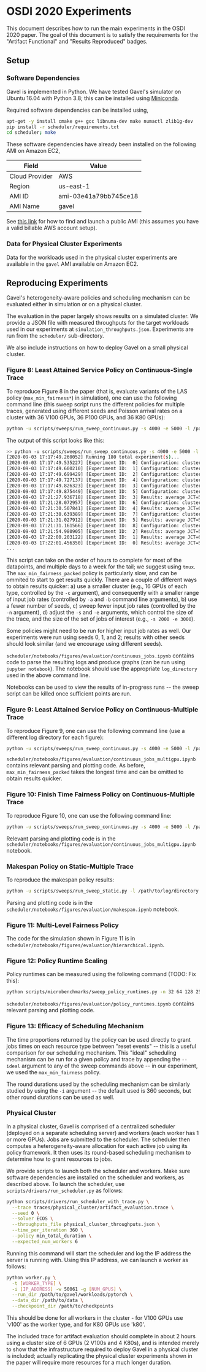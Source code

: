 # OSDI 2020 Experiments

This document describes how to run the main experiments in the OSDI 2020 paper.
The goal of this document is to satisfy the requirements for the "Artifact Functional" and
"Results Reproduced" badges.

## Setup

### Software Dependencies

Gavel is implemented in Python. We have tested Gavel's simulator on Ubuntu 16.04
with Python 3.8; this can be installed using
[Miniconda](https://docs.conda.io/en/latest/miniconda.html).

Required software dependencies can be installed using,

```bash
apt-get -y install cmake g++ gcc libnuma-dev make numactl zlib1g-dev
pip install -r scheduler/requirements.txt
cd scheduler; make
```

These software dependencies have already been installed on the following
AMI on Amazon EC2,

| Field  | Value |
| -------------  | ------------- |
| Cloud Provider | AWS |
| Region         | us-east-1  |
| AMI ID         | ami-03e41a79bb745ce18  |
| AMI Name       | gavel |

See [this link](https://docs.aws.amazon.com/AWSEC2/latest/UserGuide/finding-an-ami.html)
for how to find and launch a public AMI (this assumes you have a valid billable AWS account setup).


### Data for Physical Cluster Experiments

Data for the workloads used in the physical cluster experiments are
available in the `gavel` AMI available on Amazon EC2.

## Reproducing Experiments

Gavel's heterogeneity-aware policies and scheduling mechanism can be evaluated
either in simulation or on a physical cluster.

The evaluation in the paper largely shows results on a simulated cluster.
We provide a JSON file with measured throughputs for the target workloads
used in our experiments at `simulation_throughputs.json`. Experiments
are run from the `scheduler/` sub-directory.

We also include instructions on how to deploy Gavel on a small physical
cluster.

### Figure 8: Least Attained Service Policy on Continuous-Single Trace

To reproduce Figure 8 in the paper (that is, evaluate variants of the LAS
policy (`max_min_fairness*`) in simulation), one can use the following command
line (this sweep script runs the different policies for multiple traces,
generated using different seeds and Poisson arrival rates on a cluster with
36 V100 GPUs, 36 P100 GPUs, and 36 K80 GPUs):

```bash
python -u scripts/sweeps/run_sweep_continuous.py -s 4000 -e 5000 -l /path/to/log/directory -j 24 -p allox gandiva max_min_fairness max_min_fairness_perf max_min_fairness_packed --seeds 0 1 2 -c 36:36:36 -a 0.0 -b 6.0 -n 16
```

The output of this script looks like this:

```bash
>> python -u scripts/sweeps/run_sweep_continuous.py -s 4000 -e 5000 -l test_logs -j 6 -p allox gandiva max_min_fairness max_min_fairness_perf --seeds 42 1234 15 -c 36:36:36 -a 0.0 -b 6.0 -n 16
[2020-09-03 17:17:49.260052] Running 180 total experiment(s)...
[2020-09-03 17:17:49.535227] [Experiment ID:  0] Configuration: cluster_spec=v100:36|p100:36|k80:36, policy=AlloX_Perf, seed=42, lam=9000.000000, profiling_percentage=1.000000, num_reference_models=26
[2020-09-03 17:17:49.600210] [Experiment ID:  1] Configuration: cluster_spec=v100:36|p100:36|k80:36, policy=AlloX_Perf, seed=1234, lam=9000.000000, profiling_percentage=1.000000, num_reference_models=26
[2020-09-03 17:17:49.699429] [Experiment ID:  2] Configuration: cluster_spec=v100:36|p100:36|k80:36, policy=AlloX_Perf, seed=15, lam=9000.000000, profiling_percentage=1.000000, num_reference_models=26
[2020-09-03 17:17:49.727137] [Experiment ID:  4] Configuration: cluster_spec=v100:36|p100:36|k80:36, policy=AlloX_Perf, seed=1234, lam=4500.000000, profiling_percentage=1.000000, num_reference_models=26
[2020-09-03 17:17:49.826323] [Experiment ID:  3] Configuration: cluster_spec=v100:36|p100:36|k80:36, policy=AlloX_Perf, seed=42, lam=4500.000000, profiling_percentage=1.000000, num_reference_models=26
[2020-09-03 17:17:49.875449] [Experiment ID:  5] Configuration: cluster_spec=v100:36|p100:36|k80:36, policy=AlloX_Perf, seed=15, lam=4500.000000, profiling_percentage=1.000000, num_reference_models=26
[2020-09-03 17:21:27.936718] [Experiment ID:  3] Results: average JCT=59770.441018, utilization=0.121262
[2020-09-03 17:21:28.072957] [Experiment ID:  6] Configuration: cluster_spec=v100:36|p100:36|k80:36, policy=AlloX_Perf, seed=42, lam=3000.000000, profiling_percentage=1.000000, num_reference_models=26
[2020-09-03 17:21:30.507841] [Experiment ID:  4] Results: average JCT=64695.450528, utilization=0.123312
[2020-09-03 17:21:30.639389] [Experiment ID:  7] Configuration: cluster_spec=v100:36|p100:36|k80:36, policy=AlloX_Perf, seed=1234, lam=3000.000000, profiling_percentage=1.000000, num_reference_models=26
[2020-09-03 17:21:31.027912] [Experiment ID:  5] Results: average JCT=55072.401336, utilization=0.121365
[2020-09-03 17:21:31.161566] [Experiment ID:  8] Configuration: cluster_spec=v100:36|p100:36|k80:36, policy=AlloX_Perf, seed=15, lam=3000.000000, profiling_percentage=1.000000, num_reference_models=26
[2020-09-03 17:21:54.980905] [Experiment ID:  2] Results: average JCT=54834.129989, utilization=0.060839
[2020-09-03 17:22:00.203122] [Experiment ID:  1] Results: average JCT=64494.582453, utilization=0.061878
[2020-09-03 17:22:01.456350] [Experiment ID:  0] Results: average JCT=59492.106756, utilization=0.060797
...
```

This script can take on the order of hours to complete for most of the datapoints,
and multiple days to a week for the tail; we suggest using `tmux`. The
`max_min_fairness_packed` policy is particularly slow, and can be ommited to
start to get results quickly. There are a couple of different ways to obtain results quicker:
a) use a smaller cluster (e.g., 16 GPUs of each type, controlled by the `-c`
argument), and consequently with a smaller range of input job rates (controlled
by `-a` and `-b` command line arguments), b) use a fewer number of seeds,
c) sweep fewer input job rates (controlled by the `-n` argument),
d) adjust the `-s` and `-e` arguments, which control the
size of the trace, and the size of the set of jobs of interest (e.g., `-s 2000 -e 3000`).

Some policies might need to be run for higher input job rates as well. Our
experiments were run using seeds 0, 1, and 2; results with other seeds should
look similar (and we encourage using different seeds).

`scheduler/notebooks/figures/evaluation/continuous_jobs.ipynb` contains
code to parse the resulting logs and produce graphs (can be run using `jupyter
notebook`). The notebook should use the appropriate `log_directory` used
in the above command line.

Notebooks can be used to view the results of in-progress runs -- the sweep
script can be killed once sufficient points are run.

### Figure 9: Least Attained Service Policy on Continuous-Multiple Trace

To reproduce Figure 9, one can use the following command line (use a different
log directory for each figure):

```bash
python -u scripts/sweeps/run_sweep_continuous.py -s 4000 -e 5000 -l /path/to/log/directory -j 24 -p gandiva max_min_fairness max_min_fairness_perf max_min_fairness_packed --seeds 0 1 2 -c 36:36:36 -a 0.0 -b 3.0 -n 11 --generate-multi-gpu-jobs
```

`scheduler/notebooks/figures/evaluation/continuous_jobs_multigpu.ipynb` contains
relevant parsing and plotting code. As before, `max_min_fairness_packed` takes
the longest time and can be omitted to obtain results quicker.

### Figure 10: Finish Time Fairness Policy on Continuous-Multiple Trace

To reproduce Figure 10, one can use the following command line:

```bash
python -u scripts/sweeps/run_sweep_continuous.py -s 4000 -e 5000 -l /path/to/log/directory -j 24 -p finish_time_fairness finish_time_fairness_perf --seeds 0 1 2 -c 36:36:36 -a 0.0 -b 3.0 -n 11 --generate-multi-gpu-jobs
```

Relevant parsing and plotting code is in the
`scheduler/notebooks/figures/evaluation/continuous_jobs_multigpu.ipynb` notebook.

### Makespan Policy on Static-Multiple Trace

To reproduce the makespan policy results:

```bash
python -u scripts/sweeps/run_sweep_static.py -l /path/to/log/directory -j 24 -p gandiva min_total_duration min_total_duration_perf min_total_duration_packed fifo gandiva --seeds 0 1 2 -c 36:36:36 -a 0 -b 500 -n 6 --generate-multi-gpu-jobs
```

Parsing and plotting code is in the
`scheduler/notebooks/figures/evaluation/makespan.ipynb` notebook.

### Figure 11: Multi-Level Fairness Policy

The code for the simulation shown in Figure 11 is in `scheduler/notebooks/figures/evaluation/hierarchical.ipynb`.

### Figure 12: Policy Runtime Scaling

Policy runtimes can be measured using the following command (TODO: Fix this):

```bash
python scripts/microbenchmarks/sweep_policy_runtimes.py -n 32 64 128 256 512 1024 2048 -p max_min_fairness_perf max_min_fairness_packed max_min_fairness_water_filling max_min_fairness_water_filling_packed --num_trials 3
```

`scheduler/notebooks/figures/evaluation/policy_runtimes.ipynb` contains relevant
parsing and plotting code.

### Figure 13: Efficacy of Scheduling Mechanism

The time proportions returned by the policy can be used directly to grant jobs
times on each resource type between "reset events" -- this is a useful comparison
for our scheduling mechanism. This "ideal" scheduling mechanism can be run
for a given policy and trace by appending the `--ideal` argument to any of the
sweep commands above -- in our experiment, we used the `max_min_fairness` policy.

The round durations used by the scheduling mechanism can be similarly studied
by using the `-i` argument -- the default used is 360 seconds, but other round
durations can be used as well.


### Physical Cluster

In a physical cluster, Gavel is comprised of a centralized scheduler (deployed on a separate scheduling
server) and workers (each worker has 1 or more GPUs). Jobs are submitted
to the scheduler. The scheduler then computes a heterogeneity-aware allocation for
each active job using its policy framework. It then uses its round-based scheduling
mechanism to determine how to grant resources to jobs.

We provide scripts to launch both the scheduler and workers. Make sure software
dependencies are installed on the scheduler and workers, as described above.
To launch the scheduler, use `scripts/drivers/run_scheduler.py` as follows:
```bash
python scripts/drivers/run_scheduler_with_trace.py \
  --trace traces/physical_cluster/artifact_evaluation.trace \
  --seed 0 \
  --solver ECOS \
  --throughputs_file physical_cluster_throughputs.json \
  --time_per_iteration 360 \
  --policy min_total_duration \
  --expected_num_workers 6
```
Running this command will start the scheduler and log the IP address
the server is running with. Using this IP address, we can launch a worker
as follows:
```bash
python worker.py \
  -t [WORKER_TYPE] \
  -i [IP_ADDRESS] -w 50061 -g [NUM_GPUS] \
  --run_dir /path/to/gavel/workloads/pytorch \
  --data_dir /path/to/data \
  --checkpoint_dir /path/to/checkpoints
```
This should be done for all workers in the cluster - for V100 GPUs use 'v100' as the
worker type, and for K80 GPUs use 'k80'.

The included trace for artifact evaluation should complete in about 2 hours using
a cluster size of 6 GPUs (2 V100s and 4 K80s), and is intended merely to show that the infrastructure
required to deploy Gavel in a physical cluster is included; actually replicating
the physical cluster experiments shown in the paper will require more
resources for a much longer duration.
